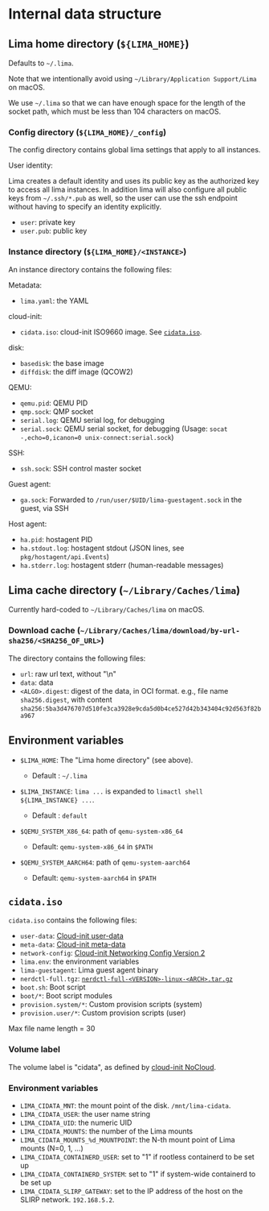 # Internal data structure

## Lima home directory (`${LIMA_HOME}`)

Defaults to `~/.lima`.

Note that we intentionally avoid using `~/Library/Application Support/Lima` on macOS.

We use `~/.lima` so that we can have enough space for the length of the socket path,
which must be less than 104 characters on macOS.

### Config directory (`${LIMA_HOME}/_config`)

The config directory contains global lima settings that apply to all instances.

User identity:

Lima creates a default identity and uses its public key as the authorized key
to access all lima instances. In addition lima will also configure all public
keys from `~/.ssh/*.pub` as well, so the user can use the ssh endpoint without
having to specify an identity explicitly.
- `user`: private key
- `user.pub`: public key

### Instance directory (`${LIMA_HOME}/<INSTANCE>`)

An instance directory contains the following files:

Metadata:
- `lima.yaml`: the YAML

cloud-init:
- `cidata.iso`: cloud-init ISO9660 image. See [`cidata.iso`](#cidataiso).

disk:
- `basedisk`: the base image
- `diffdisk`: the diff image (QCOW2)

QEMU:
- `qemu.pid`: QEMU PID
- `qmp.sock`: QMP socket
- `serial.log`: QEMU serial log, for debugging
- `serial.sock`: QEMU serial socket, for debugging (Usage: `socat -,echo=0,icanon=0 unix-connect:serial.sock`)

SSH:
- `ssh.sock`: SSH control master socket

Guest agent:
- `ga.sock`: Forwarded to `/run/user/$UID/lima-guestagent.sock` in the guest, via SSH

Host agent:
- `ha.pid`: hostagent PID
- `ha.stdout.log`: hostagent stdout (JSON lines, see `pkg/hostagent/api.Events`)
- `ha.stderr.log`: hostagent stderr (human-readable messages)

## Lima cache directory (`~/Library/Caches/lima`)

Currently hard-coded to `~/Library/Caches/lima` on macOS.

### Download cache (`~/Library/Caches/lima/download/by-url-sha256/<SHA256_OF_URL>`)

The directory contains the following files:

- `url`: raw url text, without "\n"
- `data`: data
- `<ALGO>.digest`: digest of the data, in OCI format.
   e.g., file name `sha256.digest`, with content `sha256:5ba3d476707d510fe3ca3928e9cda5d0b4ce527d42b343404c92d563f82ba967`

## Environment variables

- `$LIMA_HOME`: The "Lima home directory" (see above).
  - Default : `~/.lima`

- `$LIMA_INSTANCE`: `lima ...` is expanded to `limactl shell ${LIMA_INSTANCE} ...`.
  - Default : `default`

- `$QEMU_SYSTEM_X86_64`: path of `qemu-system-x86_64`
  - Default: `qemu-system-x86_64` in `$PATH`

- `$QEMU_SYSTEM_AARCH64`: path of `qemu-system-aarch64`
  - Default: `qemu-system-aarch64` in `$PATH`

## `cidata.iso`
`cidata.iso` contains the following files:

- `user-data`: [Cloud-init user-data](https://cloudinit.readthedocs.io/en/latest/topics/format.html)
- `meta-data`: [Cloud-init meta-data](https://cloudinit.readthedocs.io/en/latest/topics/instancedata.html)
- `network-config`: [Cloud-init Networking Config Version 2](https://cloudinit.readthedocs.io/en/latest/topics/network-config-format-v2.html)
- `lima.env`: the environment variables
- `lima-guestagent`: Lima guest agent binary
- `nerdctl-full.tgz`: [`nerdctl-full-<VERSION>-linux-<ARCH>.tar.gz`](https://github.com/containerd/nerdctl/releases)
- `boot.sh`: Boot script
- `boot/*`: Boot script modules
- `provision.system/*`: Custom provision scripts (system)
- `provision.user/*`: Custom provision scripts (user)

Max file name length = 30

### Volume label
The volume label is "cidata", as defined by [cloud-init NoCloud](https://cloudinit.readthedocs.io/en/latest/topics/datasources/nocloud.html).

### Environment variables
- `LIMA_CIDATA_MNT`: the mount point of the disk. `/mnt/lima-cidata`.
- `LIMA_CIDATA_USER`: the user name string
- `LIMA_CIDATA_UID`: the numeric UID
- `LIMA_CIDATA_MOUNTS`: the number of the Lima mounts
- `LIMA_CIDATA_MOUNTS_%d_MOUNTPOINT`: the N-th mount point of Lima mounts (N=0, 1, ...)
- `LIMA_CIDATA_CONTAINERD_USER`: set to "1" if rootless containerd to be set up
- `LIMA_CIDATA_CONTAINERD_SYSTEM`: set to "1" if system-wide containerd to be set up
- `LIMA_CIDATA_SLIRP_GATEWAY`: set to the IP address of the host on the SLIRP network. `192.168.5.2`.